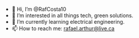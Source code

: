 - 👋 Hi, I’m @RafCosta10
- 👀 I’m interested in all things tech, green solutions.
- 🌱 I’m currently learning electrical engineering.
- 📫 How to reach me: rafael.arthur@live.ca

<!---
RafCosta10/RafCosta10 is a ✨ special ✨ repository because its `README.md` (this file) appears on your GitHub profile.
You can click the Preview link to take a look at your changes.
--->
